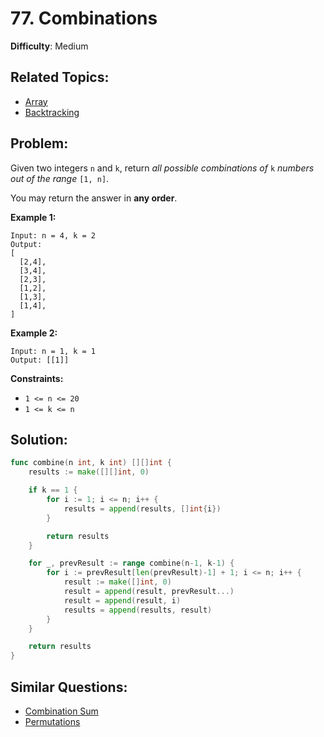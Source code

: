# 77. Combinations

**Difficulty**: Medium

## Related Topics:
- [Array](https://leetcode.com/tag/array/)
- [Backtracking](https://leetcode.com/tag/backtracking/)

## Problem:

Given two integers `n` and `k`, return *all possible combinations of* `k` *numbers out of the range* `[1, n]`.

You may return the answer in **any order**.

**Example 1:**

```
Input: n = 4, k = 2
Output:
[
  [2,4],
  [3,4],
  [2,3],
  [1,2],
  [1,3],
  [1,4],
]
```

**Example 2:**

```
Input: n = 1, k = 1
Output: [[1]]
```

**Constraints:**

- `1 <= n <= 20`
- `1 <= k <= n`

## Solution:

```go
func combine(n int, k int) [][]int {
	results := make([][]int, 0)

	if k == 1 {
		for i := 1; i <= n; i++ {
			results = append(results, []int{i})
		}

		return results
	}

	for _, prevResult := range combine(n-1, k-1) {
		for i := prevResult[len(prevResult)-1] + 1; i <= n; i++ {
			result := make([]int, 0)
			result = append(result, prevResult...)
			result = append(result, i)
			results = append(results, result)
		}
	}

	return results
}
```

## Similar Questions:

- [Combination Sum](https://github.com/ju-popov/leetcode.com/tree/main/problems/combination-sum/)
- [Permutations](https://github.com/ju-popov/leetcode.com/tree/main/problems/permutations/)
